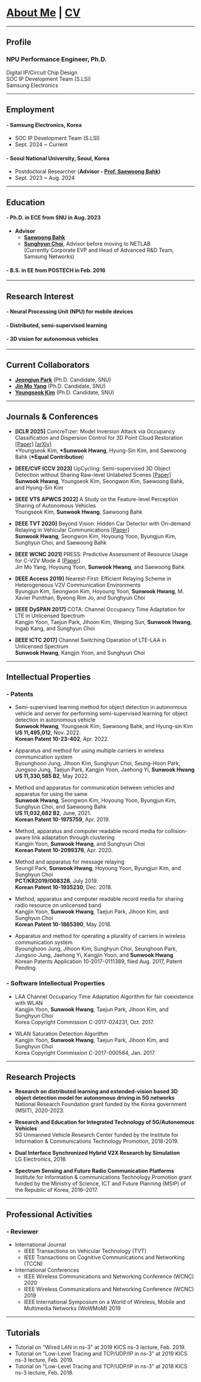 # [About Me](index) | [CV](Resume_SunwookHwang.pdf)

---

## Profile

### NPU Performance Engineer, Ph.D.

Digital IP/Circuit Chip Design \
SOC IP Development Team (S.LSI)\
Samsung Electronics

---

## Employment

#### - Samsung Electronics, Korea

- SOC IP Development Team (S.LSI)
- Sept. 2024 ~ Current

#### - Seoul National University, Seoul, Korea
- Postdoctoral Researcher (**Advisor - [Prof. Saewoong Bahk](https://sites.google.com/netlab.snu.ac.kr/netlabhome/people/faculty))**
- Sept. 2023 ~ Aug. 2024

---

## Education

#### - Ph.D. in ECE from SNU in Aug. 2023

- **Advisor**
  - **[Saewoong Bahk](https://sites.google.com/netlab.snu.ac.kr/netlabhome/people/faculty)**
  - **[Sunghyun Choi](https://sites.google.com/view/sunghyun-chois-home)**, Advisor before moving to NETLAB\
   (Currently Corporate EVP and Head of Advanced R&D Team, Samsung Networks)

<!-- (Changed from [Sunghyun Choi](https://sites.google.com/view/sunghyun-chois-home) who is
an Executive Vice President and Head of the Advanced Communications Research Center at Samsung Research, Samsung Electronics)
* Ubiquitous Network Laboratory in Seoul National University (NETLAB) -->

#### - B.S. in EE from POSTECH in Feb. 2016

---

## Research Interest

<!-- - **Distributed learning, semi-supervised learning**
- **3D object detection for autonomous vehicles**
- **Protocol design for V2X communications and 5G New Radio** -->

#### - Neural Processing Unit (NPU) for mobile devices

#### - Distributed, semi-supervised learning

#### - 3D vision for autonomous vehicles


---

## Current Collaborators

- **[Jeongjun Park](https://sites.google.com/netlab.snu.ac.kr/netlabhome/people/ph-d-students/jeongjun-park?authuser=0)** (Ph.D. Candidate, SNU)
- **[Jin Mo Yang](https://sites.google.com/netlab.snu.ac.kr/netlabhome/people/ph-d-students/jinmo-yang?authuser=0)** (Ph.D. Candidate, SNU)
- **[Youngseok Kim](https://sites.google.com/netlab.snu.ac.kr/netlabhome/people/ph-d-students/youngseok-kim?authuser=0)** (Ph.D. Candidate, SNU)

---

## Journals & Conferences

- **[ICLR 2025]**
  ConcreTizer: Model Inversion Attack via Occupancy Classification and Dispersion Control for 3D Point Cloud Restoration [[Paper]](https://openreview.net/forum?id=I4iZmsV4HM) [[arXiv]](https://arxiv.org/abs/2503.06986)\
  *Youngseok Kim, **\*Sunwook Hwang**, Hyung-Sin Kim, and Saewoong Bahk (**\*Equal Contribution**) <br>

- **[IEEE/CVF ICCV 2023]**
  UpCycling: Semi-supervised 3D Object Detection without Sharing Raw-level Unlabeled Scenes [[Paper]](https://openaccess.thecvf.com/content/ICCV2023/html/Hwang_UpCycling_Semi-supervised_3D_Object_Detection_without_Sharing_Raw-level_Unlabeled_Scenes_ICCV_2023_paper.html)\
  **Sunwook Hwang**, Youngseok Kim, Seongwon Kim, Saewoong Bahk, and Hyung-Sin Kim <br>

- **[IEEE VTS APWCS 2022]**
  A Study on the Feature-level Perception Sharing of Autonomous Vehicles\
  Youngseok Kim, **Sunwook Hwang**, Saewoong Bahk <br>

- **[IEEE TVT 2020]** Beyond Vision: Hidden Car Detector with On-demand Relaying in Vehicular Communications [[Paper]](/static/pdfs/20_swhwang_TVT_BeyondVision.pdf)\
  **Sunwook Hwang**, Seongwon Kim, Hoyoung Yoon, Byungjun Kim, Sunghyun Choi, and Saewoong Bahk

- **[IEEE WCNC 2021]**
  PRESS: Predictive Assessment of Resource Usage for C-V2V Mode 4 [[Paper]](/static/pdfs/21_jmyang_WCNC_PRESS.pdf)\
  Jin Mo Yang, Hoyoung Yoon, **Sunwook Hwang**, and Saewoong Bahk

- **[IEEE Access 2019]**
  Nearest-First: Efficient Relaying Scheme in Heterogeneous V2V Communication Environments\
  Byungjun Kim, Seongwon Kim, Hoyoung Yoon, **Sunwook Hwang**, M. Xavier Punithan, Byeong Rim Jo, and Sunghyun Choi

- **[IEEE DySPAN 2017]**
  COTA: Channel Occupancy Time Adaptation for LTE in Unlicensed Spectrum\
  Kangjin Yoon, Taejun Park, Jihoon Kim, Weiping Sun, **Sunwook Hwang**, Ingab Kang, and Sunghyun Choi

- **[IEEE ICTC 2017]**
  Channel Switching Operation of LTE-LAA in Unlicensed Spectrum\
  **Sunwook Hwang**, Kangjin Yoon, and Sunghyun Choi

<!--
#### - Domestic Conference Papers
1. 황선욱, 윤호영, 김병준, 최성현, "C-V2X에서 효과적인 CAM 중계 방식의 필요성에 대한 고찰," 제29회 통신정보합동학술대회 (JCCI 2019), 강릉, 2019년 5월 1-3일.

2. 황선욱, 손위평, 김병준, 윤호영, 박승일, 최성현, "MCS 조절에 따른 V2X 통신 성능 분석," 제28회 통신정보합동학술대회 (JCCI 2018), 여수, 2018년 5월 2-4일.

3. 황선욱, 윤강진, 박태준, 김지훈, 최성현, "LTE-LAA 다중채널 접속기법의 성능향상 방법," 한국통신학회 2017년도 동계종합학술발표회, 강원 정선, 2017년 1월 20일.
-->

---

## Intellectual Properties

### - Patents

- Semi-supervised learning method for object detection in autonomous vehicle
  and server for performing semi-supervised learning for object detection in
  autonomous vehicle\
  **Sunwook Hwang**, Youngseok Kim, Saewoong Bahk, and Hyung-sin Kim\
  **US 11,495,012**, Nov. 2022.\
  **Korean Patent 10-23-402**, Apr. 2022.

- Apparatus and method for using multiple carriers in wireless communication system\
  Byounghoon Jung, Jihoon Kim, Sunghyun Choi, Seung-Hoon Park, Jungsoo Jung, Taejun Park, Kangjin Yoon, Jaehong Yi, **Sunwook Hwang**\
  **US 11,330,585 B2**, May 2022.

- Method and apparatus for communication between vehicles and apparatus for using the same\
  **Sunwook Hwang**, Seongwon Kim, Hoyoung Yoon, Byungjun Kim, Sunghyun Choi, and Saewoong Bahk\
  **US 11,032,682 B2**, June, 2021.\
  **Korean Patent 10-1975759**, Apr. 2019.

- Method, apparatus and computer readable record media for collision-aware link adaptation through clustering\
  Kangjin Yoon, **Sunwook Hwang**, and Sunghyun Choi\
  **Korean Patent 10-2099376**, Apr. 2020.

- Method and apparatus for message relaying\
  Seungil Park, **Sunwook Hwang**, Hoyoung Yoon, Byungjun Kim, and Sunghyun Choi\
  **PCT/KR2019/008328**, July 2019.\
  **Korean Patent 10-1935230**, Dec. 2018.

- Method, apparatus and computer readable record media for sharing radio resource on unlicensed band\
  Kangjin Yoon, **Sunwook Hwang**, Taejun Park, Jihoon Kim, and Sunghyun Choi\
  **Korean Patent 10-1865390**, May 2018.

- Apparatus and method for operating a plurality of carriers in wireless communication system\
  Byounghoon Jung, Jihoon Kim, Sunghyun Choi, Seunghoon Park, Jungsoo Jung, Jaehong Yi, Kangjin Yoon, and **Sunwook Hwang**\
  Korean Patents Application 10-2017-0111389, filed Aug. 2017, Patent Pending.

### - Software Intellectual Properties

- LAA Channel Occupancy Time Adaptation Algorithm for fair coexistence with WLAN\
  Kangjin Yoon, **Sunwook Hwang**, Taejun Park, Jihoon Kim, and Sunghyun Choi\
  Korea Copyright Commission C-2017-024231, Oct. 2017.

- WLAN Saturation Detection Algorithm\
  Kangjin Yoon, **Sunwook Hwang**, Taejun Park, Jihoon Kim, and Sunghyun Choi\
  Korea Copyright Commission C-2017-000564, Jan. 2017.

---

## Research Projects

- **Research on distributed learning and extended-vision based 3D object detection model for autonomous driving in 5G networks**\
  National Research Foundation grant funded by the Korea government (MSIT), 2020-2023.

- **Research and Education for Integrated Technology of 5G/Autonomous Vehicles**\
  5G Unmanned Vehicle Research Center funded by the Institute for Information & Communications Technology Promotion, 2018-2019.

- **Dual Interface Synchronized Hybrid V2X Research by Simulation**\
  LG Electronics, 2018.

- **Spectrum Sensing and Future Radio Communication Platforms**\
  Institute for Information & communications Technology Promotion grant funded by the Ministry of Science, ICT and Future Planning (MSIP) of the Republic of Korea, 2016–2017.

---

## Professional Activities

### - Reviewer

- International Journal
  - IEEE Transactions on Vehicular Technology (TVT)
  - IEEE Transactions on Cognitive Communications and Networking (TCCN)
- International Conferences
  - IEEE Wireless Communications and Networking Conference (WCNC) 2020
  - IEEE Wireless Communications and Networking Conference (WCNC) 2019
  - IEEE International Symposium on a World of Wireless, Mobile and Multimedia Networks (WoWMoM) 2019

---

## Tutorials

- Tutorial on "Wired LAN in ns-3" at 2019 KICS ns-3 lecture, Feb. 2019.
- Tutorial on "Low-Level Tracing and TCP/UDP/IP in ns-3" at 2019 KICS ns-3 lecture, Feb. 2019.
- Tutorial on "Low-Level Tracing and TCP/UDP/IP in ns-3" at 2018 KICS ns-3 lecture, Feb. 2018.

<!--
> This is a blockquote following a header.
>
> When something is important enough, you do it even if the odds are not in your favor.

#### Header 4

*   This is an unordered list following a header.
*   This is an unordered list following a header.
*   This is an unordered list following a header.

##### Header 5

1.  This is an ordered list following a header.
2.  This is an ordered list following a header.
3.  This is an ordered list following a header.

###### Header 6

| head1        | head two          | three |
|:-------------|:------------------|:------|
| ok           | good swedish fish | nice  |
| out of stock | good and plenty   | nice  |
| ok           | good `oreos`      | hmm   |
| ok           | good `zoute` drop | yumm  |

### There's a horizontal rule below this.

* * *

### Here is an unordered list:

*   Item foo
*   Item bar
*   Item baz
*   Item zip

### And an ordered list:

1.  Item one
1.  Item two
1.  Item three
1.  Item four

### And a nested list:

- level 1 item
  - level 2 item
  - level 2 item
    - level 3 item
    - level 3 item
- level 1 item
  - level 2 item
  - level 2 item
  - level 2 item
- level 1 item
  - level 2 item
  - level 2 item
- level 1 item

### Small image

![Octocat](https://github.githubassets.com/images/icons/emoji/octocat.png)

### Large image

![Branching](https://guides.github.com/activities/hello-world/branching.png)


### Definition lists can be used with HTML syntax.

<dl>
<dt>Name</dt>
<dd>Godzilla</dd>
<dt>Born</dt>
<dd>1952</dd>
<dt>Birthplace</dt>
<dd>Japan</dd>
<dt>Color</dt>
<dd>Green</dd>
</dl>

```
Long, single-line code blocks should not wrap. They should horizontally scroll if they are too long. This line should be long enough to demonstrate this.
```

```
The final element.
```
-->
